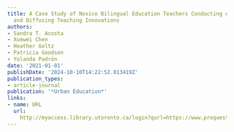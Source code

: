 ```yaml
---
title: A Case Study of Novice Bilingual Education Teachers Conducting Action Research
  and Diffusing Teaching Innovations
authors:
- Sandra T. Acosta
- Xuewei Chen
- Heather Goltz
- Patricia Goodson
- Yolanda Padrón
date: '2021-01-01'
publishDate: '2024-10-10T14:22:52.013419Z'
publication_types:
- article-journal
publication: '*Urban Education*'
links:
- name: URL
  url: 
    http://myaccess.library.utoronto.ca/login?qurl=https://www.proquest.com/docview/2608663915?accountid=14771&bdid=38382&_bd=qQ82H4uNhH2yvrNPaPBiUpFXqhk%3D
---
```

